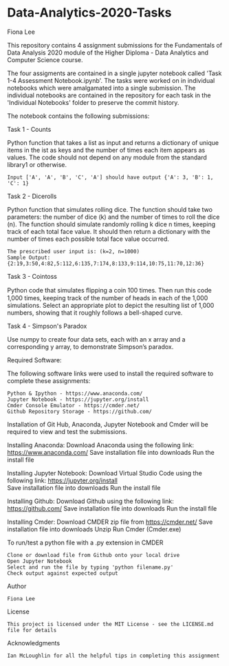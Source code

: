 # Data-Analytics-2020-Tasks

Fiona Lee

This repository contains 4 assignment submissions for the Fundamentals of Data Analysis 2020 module of the Higher Diploma - Data Analytics and Computer Science course.

The four assigments are contained in a single jupyter notebook called 'Task 1-4 Assessment Notebook.ipynb'.  The tasks were worked on in individual notebooks which were amalgamated into a single submission.  The individual notebooks are contained in the repository for each task in the 'Individual Notebooks' folder to preserve the commit history.

The notebook contains the following submissions:

Task 1 - Counts

Python function that takes a list as input and returns a dictionary of unique items in the ist as keys and the number of times each item appears as values. The code should not depend on any module from the standard library1 or otherwise.

    Input ['A', 'A', 'B', 'C', 'A'] should have output {'A': 3, 'B': 1, 'C': 1}

Task 2 - Dicerolls

Python function that simulates rolling dice. The function should take two parameters: the number of dice (k) and the number of times to roll the dice (n). The function should simulate randomly rolling k dice n times, keeping track of each total face value. It should then return a dictionary with the number of times each possible total face value occurred. 

    The prescribed user input is: (k=2, n=1000) 
    Sample Output: {2:19,3:50,4:82,5:112,6:135,7:174,8:133,9:114,10:75,11:70,12:36}

Task 3 - Cointoss

Python code that simulates ﬂipping a coin 100 times. Then run this code 1,000 times, keeping track of the number of heads in each of the 1,000 simulations. Select an appropriate plot to depict the resulting list of 1,000 numbers, showing that it roughly follows a bell-shaped curve. 

Task 4 - Simpson's Paradox

Use numpy to create four data sets, each with an x array and a corresponding y array, to demonstrate Simpson’s paradox.


Required Software:

The following software links were used to install the required software to complete these assignments:

    Python & Ipython - https://www.anaconda.com/
    Jupyter Notebook - https://jupyter.org/install  
    Cmder Console Emulator - https://cmder.net/
    Github Repository Storage - https://github.com/

Installation of Git Hub, Anaconda, Jupyter Notebook and Cmder will be required to view and test the submissions.

Installing Anaconda:
    Download Anaconda using the following link: https://www.anaconda.com/
    Save installation file into downloads
    Run the install file

Installing Jupyter Notebook:
    Download Virtual Studio Code using the following link: https://jupyter.org/install  
    Save installation file into downloads
    Run the install file

Installing Github:
    Download Github using the following link: https://github.com/
    Save installation file into downloads
    Run the install file

Installing Cmder:
    Download CMDER zip file from https://cmder.net/
    Save installation file into downloads
    Unzip
    Run Cmder (Cmder.exe)

To run/test a python file with a .py extension in CMDER 

    Clone or download file from Github onto your local drive
    Open Jupyter Notebook
    Select and run the file by typing 'python filename.py'
    Check output against expected output


Author

    Fiona Lee

License

    This project is licensed under the MIT License - see the LICENSE.md file for details

Acknowledgments

    Ian McLoughlin for all the helpful tips in completing this assignment
